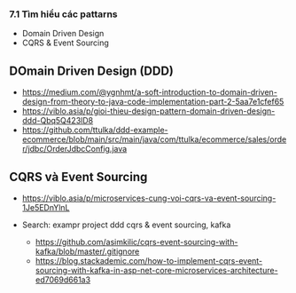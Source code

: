 ### 7.1 Tìm hiểu các pattarns

- Domain Driven Design
- CQRS & Event Sourcing

## DOmain Driven Design (DDD)

- https://medium.com/@ygnhmt/a-soft-introduction-to-domain-driven-design-from-theory-to-java-code-implementation-part-2-5aa7e1cfef65
- https://viblo.asia/p/gioi-thieu-design-pattern-domain-driven-design-ddd-Qbq5Q423lD8
- https://github.com/ttulka/ddd-example-ecommerce/blob/main/src/main/java/com/ttulka/ecommerce/sales/order/jdbc/OrderJdbcConfig.java

## CQRS và Event Sourcing

- https://viblo.asia/p/microservices-cung-voi-cqrs-va-event-sourcing-1Je5EDnYlnL

- Search: exampr project ddd cqrs & event sourcing, kafka
  - https://github.com/asimkilic/cqrs-event-sourcing-with-kafka/blob/master/.gitignore
  - https://blog.stackademic.com/how-to-implement-cqrs-event-sourcing-with-kafka-in-asp-net-core-microservices-architecture-ed7069d661a3
